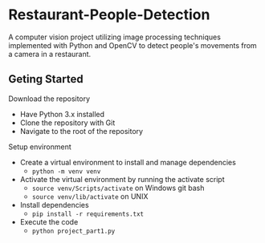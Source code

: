 # Restaurant-People-Detection
A computer vision project utilizing image processing techniques implemented with Python and OpenCV to detect people's movements from a camera in a restaurant.

## Geting Started
Download the repository
- Have Python 3.x installed
- Clone the repository with Git
- Navigate to the root of the repository

Setup environment
- Create a virtual environment to install and manage dependencies
    - `python -m venv venv`
- Activate the virtual environment by running the activate script
    - `source venv/Scripts/activate` on Windows git bash
    - `source venv/lib/activate` on UNIX
- Install dependencies
    - `pip install -r requirements.txt`
- Execute the code
    - `python project_part1.py`
